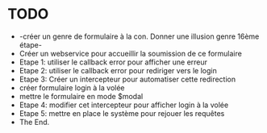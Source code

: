 TODO
====

* -créer un genre de formulaire à la con. Donner une illusion genre 16ème étape-
* Créer un webservice pour accueillir la soumission de ce formulaire
* Etape 1: utiliser le callback error pour afficher une erreur
* Etape 2: utiliser le callback error pour rediriger vers le login
* Etape 3: Créer un intercepteur pour automatiser cette redirection
* créer formulaire login à la volée
* mettre le formulaire en mode $modal
* Etape 4: modifier cet intercepteur pour afficher login à la volée
* Etape 5: mettre en place le système pour rejouer les requêtes
* The End.
